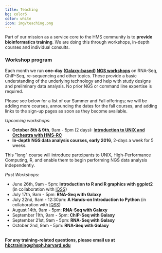 ```yaml
---
title: Teaching
bg: color5
color: white
icon: img/teaching.png
---
```

Part of our mission as a service core to the HMS community is to **provide bioinformatics training**. We are doing this through workshops, in-depth courses and individual consults.


### Workshop program 

Each month we run **one-day ([Galaxy-based](https://wiki.galaxyproject.org/)) [NGS workshops](http://hbc.github.io/ngs-workshops/)** on RNA-Seq, ChIP-Seq, re-sequencing and other topics. These provide a basic understanding of the underlying technology and help with study designs and preliminary data analysis. No prior NGS or command line expertise is required. 

Please see below for a list of our Summer and Fall offerings; we will be adding more courses, announcing the dates for the fall courses, and adding links to the sign-up pages as soon as they become available.

*Upcoming workshops:*

* **October 8th & 9th**, 9am - 5pm (2 days): **[Introduction to UNIX and Orchestra with HMS-RC](https://www.eventbrite.com/e/introduction-to-unix-and-orchestra-october-8-9th-tickets-18657092867)**
* **In-depth NGS data analysis courses, early 2016**, 2-days a week for 5 weeks.

This "long" course will introduce partcipants to UNIX, High-Performance Computing, R, and enable them to begin performing NGS data analysis independently.

*Past Workshops:*

* June 26th, 9am - 5pm: **Introduction to R and R graphics with ggplot2** (in collaboration with [IQSS](http://www.iq.harvard.edu/))
* July 17th, 9am - 5pm: **RNA-Seq with Galaxy**
* July 22nd, 9am - 12:30pm: **A Hands-on Introduction to Python** (in collaboration with [IQSS](http://www.iq.harvard.edu/))
* August 14th, 9am - 5pm: **RNA-Seq with Galaxy**
* September 11th, 9am - 5pm: **ChIP-Seq with Galaxy**
* September 21st, 9am - 5pm: **RNA-Seq with Galaxy**
* October 2nd, 9am - 5pm: **RNA-Seq with Galaxy**

<br>**For any training-related questions, please email us at [hbctraining@hsph.harvard.edu](mailto:hbctraining@hsph.harvard.edu)**

